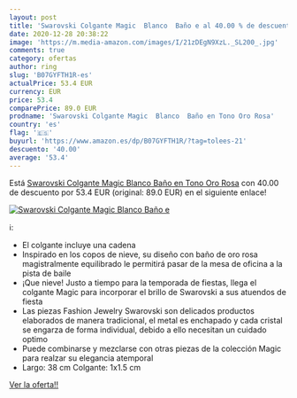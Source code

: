 ```yaml
---
layout: post
title: 'Swarovski Colgante Magic  Blanco  Baño e al 40.00 % de descuento'
date: 2020-12-28 20:38:22
image: 'https://m.media-amazon.com/images/I/21zDEgN9XzL._SL200_.jpg'
comments: true
category: ofertas
author: ring
slug: 'B07GYFTH1R-es'
actualPrice: 53.4 EUR
currency: EUR
price: 53.4
comparePrice: 89.0 EUR
prodname: 'Swarovski Colgante Magic  Blanco  Baño en Tono Oro Rosa'
country: 'es'
flag: '🇪🇸'
buyurl: 'https://www.amazon.es/dp/B07GYFTH1R/?tag=tolees-21'
descuento: '40.00'
average: '53.4'
---
```


Está [Swarovski Colgante Magic  Blanco  Baño en Tono Oro Rosa](https://www.amazon.es/dp/B07GYFTH1R/?tag=tolees-21) con 40.00 de descuento por 53.4 EUR (original: 89.0 EUR) en el siguiente enlace!

[![Swarovski Colgante Magic  Blanco  Baño e](https://m.media-amazon.com/images/I/21zDEgN9XzL._SL200_.jpg)](https://www.amazon.es/dp/B07GYFTH1R/?tag=tolees-21)

ℹ️:

- El colgante incluye una cadena
- Inspirado en los copos de nieve, su diseño con baño de oro rosa magistralmente equilibrado le permitirá pasar de la mesa de oficina a la pista de baile
- ¡Que nieve! Justo a tiempo para la temporada de fiestas, llega el colgante Magic para incorporar el brillo de Swarovski a sus atuendos de fiesta
- Las piezas Fashion Jewelry Swarovski son delicados productos elaborados de manera tradicional, el metal es enchapado y cada cristal se engarza de forma individual, debido a ello necesitan un cuidado optimo
- Puede combinarse y mezclarse con otras piezas de la colección Magic para realzar su elegancia atemporal
- Largo: 38 cm Colgante: 1x1.5 cm

[Ver la oferta!!](https://www.amazon.es/dp/B07GYFTH1R/?tag=tolees-21)
